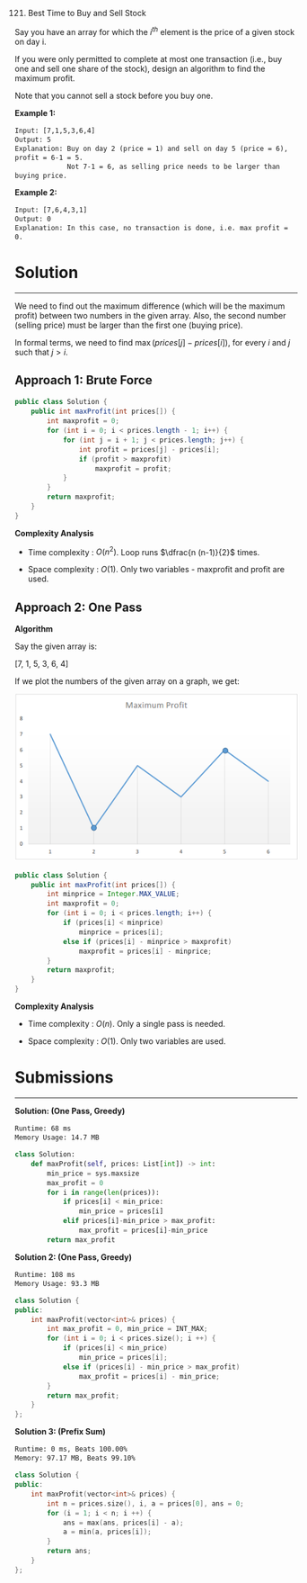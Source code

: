 121. Best Time to Buy and Sell Stock

Say you have an array for which the $i^{th}$ element is the price of a given stock on day i.

If you were only permitted to complete at most one transaction (i.e., buy one and sell one share of the stock), design an algorithm to find the maximum profit.

Note that you cannot sell a stock before you buy one.

**Example 1:**
```
Input: [7,1,5,3,6,4]
Output: 5
Explanation: Buy on day 2 (price = 1) and sell on day 5 (price = 6), profit = 6-1 = 5.
             Not 7-1 = 6, as selling price needs to be larger than buying price.
```

**Example 2:**
```
Input: [7,6,4,3,1]
Output: 0
Explanation: In this case, no transaction is done, i.e. max profit = 0.
```

# Solution
---
We need to find out the maximum difference (which will be the maximum profit) between two numbers in the given array. Also, the second number (selling price) must be larger than the first one (buying price).

In formal terms, we need to find $\max(prices[j] - prices[i])$, for every $i$ and $j$ such that $j > i$.

## Approach 1: Brute Force

```java
public class Solution {
    public int maxProfit(int prices[]) {
        int maxprofit = 0;
        for (int i = 0; i < prices.length - 1; i++) {
            for (int j = i + 1; j < prices.length; j++) {
                int profit = prices[j] - prices[i];
                if (profit > maxprofit)
                    maxprofit = profit;
            }
        }
        return maxprofit;
    }
}
```

**Complexity Analysis**

* Time complexity : $O(n^2)$. Loop runs $\dfrac{n (n-1)}{2}$ times.

* Space complexity : $O(1)$. Only two variables - $\text{maxprofit}$ and $\text{profit}$ are used.

## Approach 2: One Pass
**Algorithm**

Say the given array is:

[7, 1, 5, 3, 6, 4]

If we plot the numbers of the given array on a graph, we get:

![profit_graph](img/121_profit_graph.png)

```java
public class Solution {
    public int maxProfit(int prices[]) {
        int minprice = Integer.MAX_VALUE;
        int maxprofit = 0;
        for (int i = 0; i < prices.length; i++) {
            if (prices[i] < minprice)
                minprice = prices[i];
            else if (prices[i] - minprice > maxprofit)
                maxprofit = prices[i] - minprice;
        }
        return maxprofit;
    }
}
```

**Complexity Analysis**

* Time complexity : $O(n)$. Only a single pass is needed.

* Space complexity : $O(1)$. Only two variables are used.

# Submissions
---
**Solution: (One Pass, Greedy)**
```
Runtime: 68 ms
Memory Usage: 14.7 MB
```
```python
class Solution:
    def maxProfit(self, prices: List[int]) -> int:
        min_price = sys.maxsize
        max_profit = 0
        for i in range(len(prices)):
            if prices[i] < min_price:
                min_price = prices[i]
            elif prices[i]-min_price > max_profit:
                max_profit = prices[i]-min_price
        return max_profit
```

**Solution 2: (One Pass, Greedy)**
```
Runtime: 108 ms
Memory Usage: 93.3 MB
```
```c++
class Solution {
public:
    int maxProfit(vector<int>& prices) {
        int max_profit = 0, min_price = INT_MAX;
        for (int i = 0; i < prices.size(); i ++) {
            if (prices[i] < min_price)
                min_price = prices[i];
            else if (prices[i] - min_price > max_profit)
                max_profit = prices[i] - min_price;
        }
        return max_profit;
    }
};
```

**Solution 3: (Prefix Sum)**
```
Runtime: 0 ms, Beats 100.00%
Memory: 97.17 MB, Beats 99.10%
```
```c++
class Solution {
public:
    int maxProfit(vector<int>& prices) {
        int n = prices.size(), i, a = prices[0], ans = 0;
        for (i = 1; i < n; i ++) {
            ans = max(ans, prices[i] - a);
            a = min(a, prices[i]);
        }
        return ans;
    }
};

```
